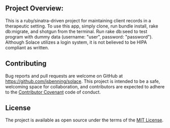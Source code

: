 ## Project Overview:

This is a ruby/sinatra-driven project for maintaining client records in a therapeutic setting.  To use this app, simply clone, run bundle install, rake db:migrate, and shotgun from the terminal. Run rake db:seed to test program with dummy data (username: "user", password: "password"). Although Solace utilizes a login system, it is not believed to be HIPA compliant as written.


## Contributing

Bug reports and pull requests are welcome on GitHub at https://github.com/jsbenning/solace. This project is intended to be a safe, welcoming space for collaboration, and contributors are expected to adhere to the [Contributor Covenant](http://contributor-covenant.org) code of conduct.


## License

The project is available as open source under the terms of the [MIT License](http://opensource.org/licenses/MIT).

